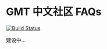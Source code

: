# GMT 中文社区 FAQs

[![Build Status](https://travis-ci.org/gmt-china/GMT_FAQs.svg?branch=master)](https://travis-ci.org/gmt-china/GMT_FAQs) 

建设中...
